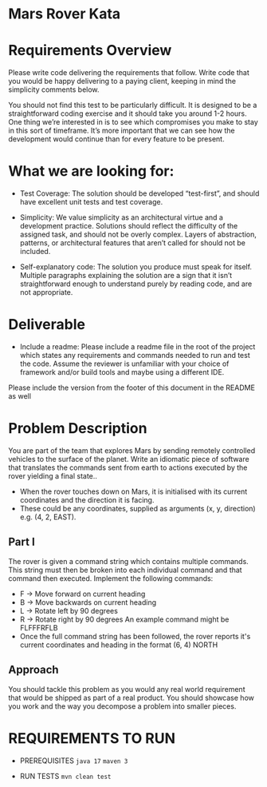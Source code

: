 Mars Rover Kata
===============

# Requirements Overview
Please write code delivering the requirements that follow. Write code that you would be happy
delivering to a paying client, keeping in mind the simplicity comments below.

You should not find this test to be particularly difficult. It is designed to be a straightforward coding
exercise and it should take you around 1-2 hours. One thing we’re interested in is to see which
compromises you make to stay in this sort of timeframe. It’s more important that we can see how the
development would continue than for every feature to be present.

# What we are looking for:

- Test Coverage: 
The solution should be developed “test-first”, and should have excellent unit tests
and test coverage.

- Simplicity:
We value simplicity as an architectural virtue and a development practice. Solutions
should reflect the difficulty of the assigned task, and should not be overly complex. Layers of
abstraction, patterns, or architectural features that aren’t called for should not be included.

- Self-explanatory code: 
The solution you produce must speak for itself. Multiple paragraphs
explaining the solution are a sign that it isn’t straightforward enough to understand purely by reading
code, and are not appropriate.

# Deliverable

- Include a readme: 
Please include a readme file in the root of the project which states any
requirements and commands needed to run and test the code. Assume the reviewer is unfamiliar
with your choice of framework and/or build tools and maybe using a different IDE.

Please include the version from the footer of this document in the README as well

Problem Description
====================
You are part of the team that explores Mars by sending remotely controlled vehicles to the surface of
the planet. Write an idiomatic piece of software that translates the commands sent from earth to
actions executed by the rover yielding a final state..
- When the rover touches down on Mars, it is initialised with its current coordinates and the direction it is facing. 
- These could be any coordinates, supplied as arguments (x, y, direction) e.g. (4, 2, EAST).

## Part I
The rover is given a command string which contains multiple commands. This string must then be
broken into each individual command and that command then executed. Implement the following
commands:
- F -> Move forward on current heading
- B -> Move backwards on current heading
- L -> Rotate left by 90 degrees
- R -> Rotate right by 90 degrees
An example command might be FLFFFRFLB
- Once the full command string has been followed, 
  the rover reports it's current coordinates and heading in the format (6, 4) NORTH

## Approach
You should tackle this problem as you would any real world requirement that would be shipped as
part of a real product. You should showcase how you work and the way you decompose a problem
into smaller pieces.

REQUIREMENTS TO RUN
==================

- PREREQUISITES
`java 17`
`maven 3`


- RUN TESTS
`mvn clean test`

